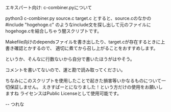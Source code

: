 エキスパート向け: c-combiner.pyについて

python3 c-combiner.py source.c target.c
とすると、source.cのなかの
	#include "hogehoge.c"
のようなinclude文を探し出して元のファイルにhogehoge.cを結合しちゃう闇スクリプトです。

Makefile向けのdependsファイルを書き出したり、target.cが存在するときに上書き確認とかするので、
適切に煮てから召し上がることをおすすめします。

というか、そんなに行数ないから自分で書いたほうがはやそう。

コメントを書いてないので、運と勘で読み取ってください。

ちなみにこのスクリプトを使用したことで起きた損害等いかなるものについて一切保証しません。
えきすぱーとになりました！という方だけの使用をお願いしますね
ライセンスはPublic Licenseとして使用可能です。

--
つれな
